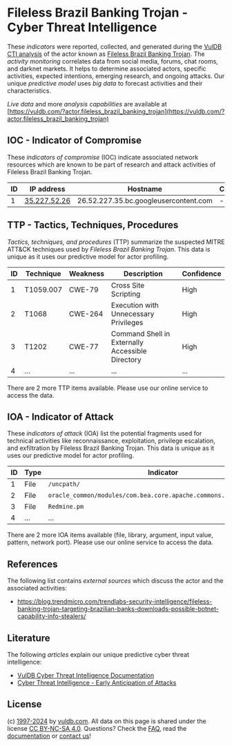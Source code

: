 # Fileless Brazil Banking Trojan - Cyber Threat Intelligence

These _indicators_ were reported, collected, and generated during the [VulDB CTI analysis](https://vuldb.com/?kb.cti) of the actor known as [Fileless Brazil Banking Trojan](https://vuldb.com/?actor.fileless_brazil_banking_trojan). The _activity monitoring_ correlates data from social media, forums, chat rooms, and darknet markets. It helps to determine associated actors, specific activities, expected intentions, emerging research, and ongoing attacks. Our unique _predictive model_ uses _big data_ to forecast activities and their characteristics.

_Live data_ and more _analysis capabilities_ are available at [https://vuldb.com/?actor.fileless_brazil_banking_trojan](https://vuldb.com/?actor.fileless_brazil_banking_trojan)

## IOC - Indicator of Compromise

These _indicators of compromise_ (IOC) indicate associated network resources which are known to be part of research and attack activities of Fileless Brazil Banking Trojan.

ID | IP address | Hostname | Campaign | Confidence
-- | ---------- | -------- | -------- | ----------
1 | [35.227.52.26](https://vuldb.com/?ip.35.227.52.26) | 26.52.227.35.bc.googleusercontent.com | - | Medium

## TTP - Tactics, Techniques, Procedures

_Tactics, techniques, and procedures_ (TTP) summarize the suspected MITRE ATT&CK techniques used by _Fileless Brazil Banking Trojan_. This data is unique as it uses our predictive model for actor profiling.

ID | Technique | Weakness | Description | Confidence
-- | --------- | -------- | ----------- | ----------
1 | T1059.007 | CWE-79 | Cross Site Scripting | High
2 | T1068 | CWE-264 | Execution with Unnecessary Privileges | High
3 | T1202 | CWE-77 | Command Shell in Externally Accessible Directory | High
4 | ... | ... | ... | ...

There are 2 more TTP items available. Please use our online service to access the data.

## IOA - Indicator of Attack

These _indicators of attack_ (IOA) list the potential fragments used for technical activities like reconnaissance, exploitation, privilege escalation, and exfiltration by Fileless Brazil Banking Trojan. This data is unique as it uses our predictive model for actor profiling.

ID | Type | Indicator | Confidence
-- | ---- | --------- | ----------
1 | File | `/uncpath/` | Medium
2 | File | `oracle_common/modules/com.bea.core.apache.commons.collections.jar` | High
3 | File | `Redmine.pm` | Medium
4 | ... | ... | ...

There are 2 more IOA items available (file, library, argument, input value, pattern, network port). Please use our online service to access the data.

## References

The following list contains _external sources_ which discuss the actor and the associated activities:

* https://blog.trendmicro.com/trendlabs-security-intelligence/fileless-banking-trojan-targeting-brazilian-banks-downloads-possible-botnet-capability-info-stealers/

## Literature

The following _articles_ explain our unique predictive cyber threat intelligence:

* [VulDB Cyber Threat Intelligence Documentation](https://vuldb.com/?kb.cti)
* [Cyber Threat Intelligence - Early Anticipation of Attacks](https://www.scip.ch/en/?labs.20201022)

## License

(c) [1997-2024](https://vuldb.com/?kb.changelog) by [vuldb.com](https://vuldb.com/?kb.about). All data on this page is shared under the license [CC BY-NC-SA 4.0](https://creativecommons.org/licenses/by-nc-sa/4.0/). Questions? Check the [FAQ](https://vuldb.com/?kb.faq), read the [documentation](https://vuldb.com/?kb) or [contact us](https://vuldb.com/?contact)!
